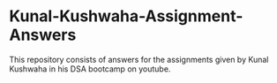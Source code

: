 # Kunal-Kushwaha-Assignment-Answers
This repository consists of answers for the assignments given by Kunal Kushwaha in his DSA bootcamp on youtube.
